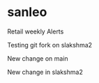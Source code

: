 sanleo
======

Retail weekly Alerts

Testing git fork on slakshma2

New change on main

New change in slakshma2
